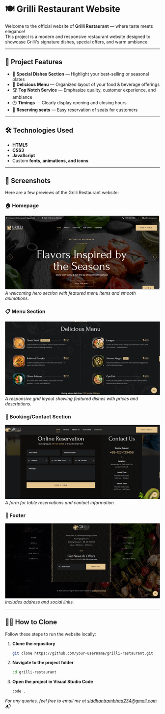 # 🍽️ Grilli Restaurant Website

Welcome to the official website of **Grilli Restaurant** — where taste meets elegance!  
This project is a modern and responsive restaurant website designed to showcase Grilli's signature dishes, special offers, and warm ambiance.

---

## 📌 Project Features

- 🍲 **Special Dishes Section** — Highlight your best-selling or seasonal plates  
- 🧾 **Delicious Menu** — Organized layout of your food & beverage offerings  
- 🏆 **Top Notch Service** — Emphasize quality, customer experience, and ambiance  
- 🕒 **Timings** — Clearly display opening and closing hours  
- 📍 **Reserving seats** — Easy reservation of seats for customers

---

## 🛠️ Technologies Used

- **HTML5**  
- **CSS3**  
- **JavaScript**  
- Custom **fonts, animations, and icons**

---

## 📸 Screenshots

Here are a few previews of the Grilli Restaurant website:

### 🏠 Homepage  
![Homepage](./Screenshot%202025-04-11%20151004.png)  
*A welcoming hero section with featured menu items and smooth animations.*

### 📋 Menu Section  
![Menu](./Screenshot%202025-04-11%20150913.png)  
*A responsive grid layout showing featured dishes with prices and descriptions.*

### 🧾 Booking/Contact Section  
![Booking](./Screenshot%202025-04-11%20150935.png)  
*A form for table reservations and contact information.*

### 📍 Footer  
![Footer](./Screenshot%202025-04-11%20152323.png)  
*Includes address and social links.*

---

## 🧑‍💻 How to Clone

Follow these steps to run the website locally:

1. **Clone the repository**

   ```bash
   git clone https://github.com/your-username/grilli-restaurant.git
2. **Navigate to the project folder**
    ```bash
   cd grilli-restaurant
4. **Open the project in Visual Studio Code**
    ```bash
   code .
*For any queries, feel free to email me at siddhantrambhad234@gmail.com 📬*

